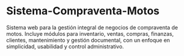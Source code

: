 # Sistema-Compraventa-Motos
Sistema web para la gestión integral de negocios de compraventa de motos. Incluye módulos para inventario, ventas, compras, finanzas, clientes, mantenimiento y gestión documental, con un enfoque en simplicidad, usabilidad y control administrativo.
